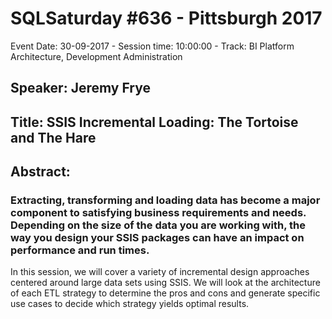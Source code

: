 # SQLSaturday #636 - Pittsburgh 2017
Event Date: 30-09-2017 - Session time: 10:00:00 - Track: BI Platform Architecture, Development  Administration
## Speaker: Jeremy Frye
## Title: SSIS Incremental Loading:  The Tortoise and The Hare
## Abstract:
### Extracting, transforming and loading data has become a major component to satisfying business requirements and needs.  Depending on the size of the data you are working with, the way you design your SSIS packages can have an impact on performance and run times.  

In this session, we will cover a variety of incremental design approaches centered around large data sets using SSIS.  We will look at the architecture of each ETL strategy to determine the pros and cons and generate specific use cases to decide which strategy yields optimal results.
